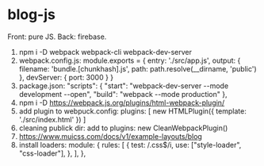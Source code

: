 # blog-js
Front: pure JS.
Back: firebase.

1. npm i -D webpack webpack-cli webpack-dev-server
2. webpack.config.js:
module.exports = {
    entry: './src/app.js',
    output: {
        filename: 'bundle.[chunkhash].js',
        path: path.resolve(__dirname, 'public')
    },
    devServer: {
        port: 3000
    }
}
3. package.json:
"scripts": {
    "start": "webpack-dev-server --mode development --open",
    "build": "webpack --mode production"
  },
  4. npm i -D 
  https://webpack.js.org/plugins/html-webpack-plugin/
5. add plugin to webpuck.config:
plugins: [
        new HTMLPlugin({
            template: './src/index.html'
        })
    ]
6. cleaning publick dir:
   add to plugins:  new CleanWebpackPlugin() 
7. https://www.muicss.com/docs/v1/example-layouts/blog
8. install loaders:
 module: {
        rules: [
          {
            test: /\.css$/i,
            use: ["style-loader", "css-loader"],
          },
        ],
      },